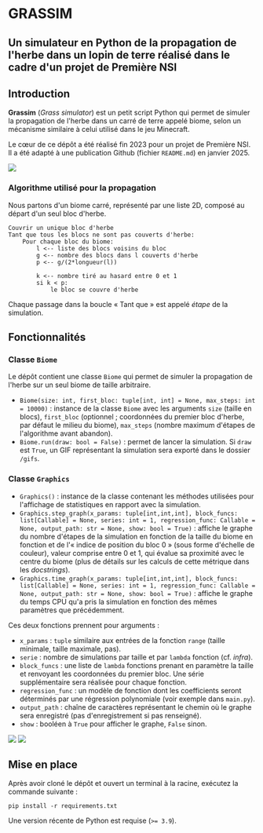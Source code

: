 # GRASSIM
## Un simulateur en Python de la propagation de l'herbe dans un lopin de terre réalisé dans le cadre d'un projet de Première NSI

## Introduction
**Grassim** (*Grass simulator*) est un petit script Python qui permet de simuler la propagation de l'herbe dans un carré de terre appelé biome, selon un mécanisme similaire à celui utilisé dans le jeu Minecraft.

Le cœur de ce dépôt a été réalisé fin 2023 pour un projet de Première NSI. Il a été adapté à une publication Github (fichier `README.md`) en janvier 2025.

![](https://i.imgur.com/bvpYvDF.gif)

### Algorithme utilisé pour la propagation
Nous partons d'un biome carré, représenté par une liste 2D, composé au départ d'un seul bloc d'herbe.

```
Couvrir un unique bloc d'herbe
Tant que tous les blocs ne sont pas couverts d'herbe:
    Pour chaque bloc du biome:
        l <-- liste des blocs voisins du bloc
        g <-- nombre des blocs dans l couverts d'herbe
        p <-- g/(2*longueur(l))

        k <-- nombre tiré au hasard entre 0 et 1
        si k < p:
            le bloc se couvre d'herbe
```

Chaque passage dans la boucle « Tant que » est appelé *étape* de la simulation.

## Fonctionnalités
### Classe `Biome`
Le dépôt contient une classe `Biome` qui permet de simuler la propagation de l'herbe sur un seul biome de taille arbitraire.

* `Biome(size: int, first_bloc: tuple[int, int] = None, max_steps: int = 10000)` : instance de la classe `Biome` avec les arguments `size` (taille en blocs), `first_bloc` (optionnel ; coordonnées du premier bloc d'herbe, par défaut le milieu du biome), `max_steps` (nombre maximum d'étapes de l'algorithme avant abandon).
* `Biome.run(draw: bool = False)` : permet de lancer la simulation. Si `draw` est `True`, un GIF représentant la simulation sera exporté dans le dossier `/gifs`.

### Classe `Graphics` 
* `Graphics()` : instance de la classe contenant les méthodes utilisées pour l'affichage de statistiques en rapport avec la simulation.
* `Graphics.step_graph(x_params: tuple[int,int,int], block_funcs: list[Callable] = None, series: int = 1, regression_func: Callable = None, output_path: str = None, show: bool = True)` : affiche le graphe du nombre d'étapes de la simulation en fonction de la taille du biome en fonction et de l'« indice de position du bloc 0 » (sous forme d'échelle de couleur), valeur comprise entre 0 et 1, qui évalue sa proximité avec le centre du biome (plus de détails sur les calculs de cette métrique dans les *docstrings*).
* `Graphics.time_graph(x_params: tuple[int,int,int], block_funcs: list[Callable] = None, series: int = 1, regression_func: Callable = None, output_path: str = None, show: bool = True)` : affiche le graphe du temps CPU qu'a pris la simulation en fonction des mêmes paramètres que précédemment.

Ces deux fonctions prennent pour arguments :
* `x_params` : `tuple` similaire aux entrées de la fonction `range` (taille minimale, taille maximale, pas).
* `serie` : nombre de simulations par taille et par `lambda` fonction (cf. *infra*).
* `block_funcs` : une liste de `lambda` fonctions prenant en paramètre la taille et renvoyant les coordonnées du premier bloc. Une série supplémentaire sera réalisée pour chaque fonction.
* `regression_func` : un modèle de fonction dont les coefficients seront déterminés par une régression polynomiale (voir exemple dans `main.py`).
* `output_path` : chaîne de caractères représentant le chemin où le graphe sera enregistré (pas d'enregistrement si pas renseigné).
* `show` : booléen à `True` pour afficher le graphe, `False` sinon.


![](https://i.imgur.com/I18la3L.png)
![](https://i.imgur.com/cB4PQqr.png)

## Mise en place
Après avoir cloné le dépôt et ouvert un terminal à la racine, exécutez la commande suivante :
```
pip install -r requirements.txt
```

Une version récente de Python est requise (`>= 3.9`).